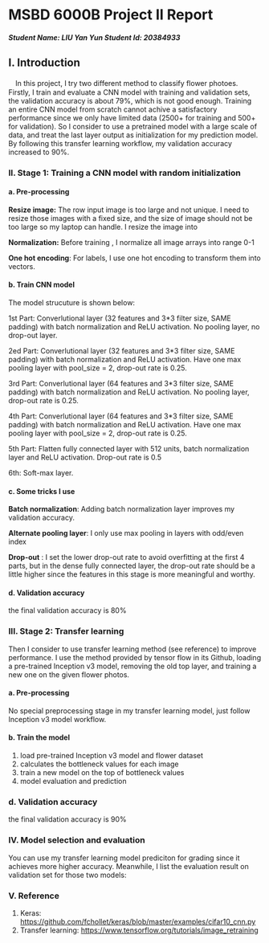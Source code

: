 # MSBD 6000B Project II Report

##### Student Name: LIU Yan Yun       Student Id: 20384933

## I. Introduction

　In this project, I try two different method to classify flower photoes. Firstly, I train and evaluate a CNN model with training and validation sets, the validation accuracy is about 79%, which is not good enough. Training an entire CNN model from scratch cannot achive a satisfactory performance since we only have limited data (2500+ for training and 500+ for validation). So I consider to use a pretrained model with a large scale of data, and treat the last layer output as initialization for my prediction model. By following this transfer learning workflow, my validation accuracy increased to 90%.

### II. Stage 1: Training a CNN model with random initialization

#### a. Pre-processing

__Resize image:__ The row input image is too large and not unique. I need to resize those images with a fixed size, and the size of image should not be too large so my laptop can handle. I resize the image into 

__Normalization:__ Before training , I normalize all image arrays into range 0-1

__One hot encoding__: For labels, I use one hot encoding to transform them into vectors.

#### b. Train CNN model

The model strucuture is shown below:

1st Part: Converlutional layer (32 features and 3*3 filter size, SAME padding) with batch normalization and ReLU activation. No pooling layer, no drop-out layer.

2ed Part: Converlutional layer (32 features and 3*3 filter size, SAME padding) with batch normalization and ReLU activation. Have one max pooling layer with pool_size = 2, drop-out rate is 0.25.

3rd Part: Converlutional layer (64 features and 3*3 filter size, SAME padding) with batch normalization and ReLU activation. No pooling layer, drop-out rate is 0.25.

4th Part: Converlutional layer (64 features and 3*3 filter size, SAME padding) with batch normalization and ReLU activation. Have one max pooling layer with pool_size = 2, drop-out rate is 0.25.

5th Part: Flatten fully connected layer with 512 units, batch normalization layer and ReLU activation. Drop-out rate is 0.5

6th: Soft-max layer.

#### c. Some tricks I use

__Batch normalization__: Adding batch normalization layer improves my validation accuracy.

__Alternate pooling layer__: I only use max pooling in layers with odd/even index

__Drop-out__ : I set the lower drop-out rate to avoid overfitting at the first 4 parts, but in the dense fully connected layer, the drop-out rate should be a little higher since the features in this stage is more meaningful and worthy.

#### d. Validation accuracy

the final validation accuracy is 80%

### III. Stage 2: Transfer learning

Then I consider to use transfer learning method (see reference) to improve performance. I use the method provided by tensor flow in its Github, loading a pre-trained Inception v3 model, removing the old top layer, and training a new one on the given flower photos.

#### a. Pre-processing

No special preprocessing stage in my transfer learning model, just follow Inception v3 model workflow.

#### b. Train the model

1. load pre-trained Inception v3 model and flower dataset
2. calculates the bottleneck values for each image
3. train a new model on the top of bottleneck values
4. model evaluation and prediction

### d. Validation accuracy

the final validation accuracy is 90%

### IV. Model selection and evaluation

You can use my transfer learning model prediciton for grading since it achieves more higher accuracy. Meanwhile, I list the evaluation result on validation set for those two models:

### V. Reference

1. Keras: https://github.com/fchollet/keras/blob/master/examples/cifar10_cnn.py
2. Transfer learning: <https://www.tensorflow.org/tutorials/image_retraining>









